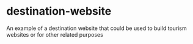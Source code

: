 # destination-website
An example of a destination website that could be used to build tourism websites or for other related purposes
